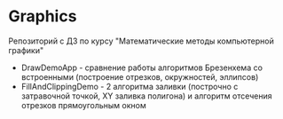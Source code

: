 # Graphics
Репозиторий с ДЗ по курсу "Математические методы компьютерной графики"
* DrawDemoApp - сравнение работы алгоритмов Брезенхема со встроенными (построение отрезков, окружностей, эллипсов)
* FillAndClippingDemo - 2 алгоритма заливки (построчно с затравочной точкой, XY заливка полигона) и алгоритм отсечения отрезков прямоугольным окном
